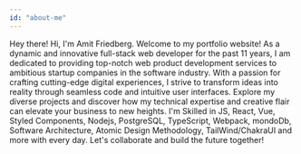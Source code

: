 ```yaml
---
id: "about-me"
---
```


Hey there! 
Hi, I'm Amit Friedberg. Welcome to my portfolio website! As a dynamic and innovative full-stack web developer for the past 11 years, I am dedicated to providing top-notch web product development services to ambitious startup companies
in the software industry. With a passion for crafting cutting-edge digital experiences, I strive to transform ideas into reality through seamless code and intuitive user interfaces. Explore my diverse projects and discover how my technical 
expertise and creative flair can elevate your business to new heights.
I'm Skilled in JS, React, Vue, Styled Components, Nodejs, PostgreSQL, TypeScript, Webpack, mondoDb, Software Architecture, Atomic Design Methodology, TailWind/ChakraUI and more with every day.
Let's collaborate and build the future together!



